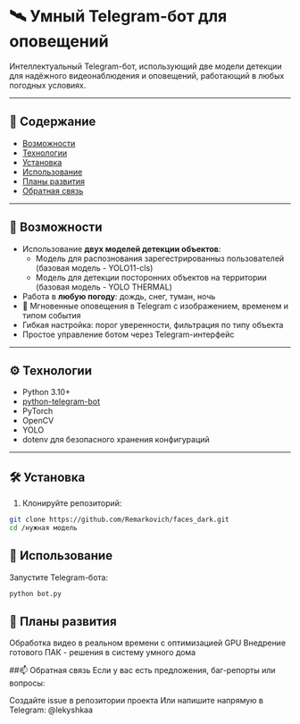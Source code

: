 # 🛰️ Умный Telegram-бот для оповещений

Интеллектуальный Telegram-бот, использующий две модели детекции для надёжного видеонаблюдения и оповещений, работающий в любых погодных условиях.

---

## 📌 Содержание

- [Возможности](#-возможности)
- [Технологии](#-технологии)
- [Установка](#-установка)
- [Использование](#-использование)
- [Планы развития](#-планы-развития)
- [Обратная связь](#-обратная-связь)

---

## 🧠 Возможности

- Использование **двух моделей детекции объектов**:
  - Модель для распознования зарегестрированныз пользователей (базовая модель - YOLO11-cls)
  - Модель для детекции посторонних объектов на территории (базовая модель - YOLO THERMAL)
- Работа в **любую погоду**: дождь, снег, туман, ночь
- 📲 Мгновенные оповещения в Telegram с изображением, временем и типом события
- Гибкая настройка: порог уверенности, фильтрация по типу объекта
- Простое управление ботом через Telegram-интерфейс

---

## ⚙️ Технологии

- Python 3.10+
- [python-telegram-bot](https://github.com/python-telegram-bot/python-telegram-bot)
- PyTorch
- OpenCV
- YOLO 
- dotenv для безопасного хранения конфигураций

---

## 🛠️ Установка

1. Клонируйте репозиторий:

```bash
git clone https://github.com/Remarkovich/faces_dark.git
cd /нужная модель
```

## 🚀 Использование
Запустите Telegram-бота:

```bash
python bot.py
```

## 🔮 Планы развития
Обработка видео в реальном времени с оптимизацией GPU
Внедрение готового ПАК - решения в систему умного дома

##📫 Обратная связь
Если у вас есть предложения, баг-репорты или вопросы:

Создайте issue в репозитории проекта
Или напишите напрямую в Telegram: @lekyshkaa


